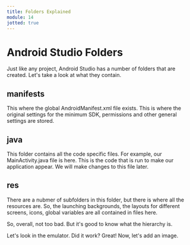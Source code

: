 ```yaml
---
title: Folders Explained
module: 14
jotted: true
---
```


# Android Studio Folders

Just like any project, Android Studio has a number of folders that are created.  Let's take a look at what they contain.

## manifests

This where the global AndroidManifest.xml file exists. This is where the original settings for the minimum SDK, permissions and other general settings are stored.

## java

This folder contains all the code specific files.  For example, our MainActivity.java file is here.  This is the code that is run to make our application appear.  We will make changes to this file later.

## res

There are a nubmer of subfolders in this folder, but there is where all the resources are.  So, the launching backgrounds, the layouts for different screens, icons, global variables are all contained in files here.

So, overall, not too bad. But it's good to know what the hierarchy is.

Let's look in the emulator.  Did it work? Great!  Now, let's add an image.